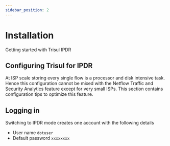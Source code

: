 ```yaml
---
sidebar_position: 2
---
```


# Installation 

Getting started with Trisul IPDR 


## Configuring Trisul for IPDR

At ISP scale storing every single flow is a processor and disk intensive
task. Hence this configuration cannot be mixed with the Netflow Traffic
and Security Analytics feature except for very small ISPs. This section
contains configuration tips to optimize this feature.


## Logging in 

Switching to IPDR mode creates one account with the following details

- User name `dotuser`
- Default password `xxxxxxxx`